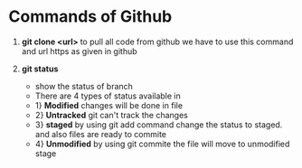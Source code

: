 <h1>Commands of Github</h1>

<ol>
  <li><p><strong>git clone <<url>url> </strong> to pull all code from github we have to use this command and url https as given in github </p></li>
  <li><p><strong>git status </strong>  </p>
  <ul>
    <li>show the status of branch</li>
    <li>There are 4 types of status available in </li>
     <li>1} <strong>Modified</strong> changes will be done in file</li>
     <li>2} <strong>Untracked</strong> git can't track the changes</li>
     <li>3} <strong>staged</strong> by using git add command change the status to staged. and also files are ready to commite </li>
     <li>4} <strong>Unmodified</strong> by using git commite the file will move to unmodified stage </li>
    
    
  </ul>
  </li>
</ol>
